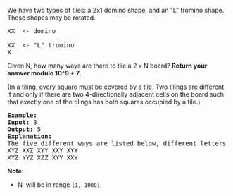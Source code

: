 <div><p>We have two types of tiles: a 2x1 domino shape, and an "L" tromino shape. These shapes may be rotated.</p>

<pre>XX  &lt;- domino

XX  &lt;- "L" tromino
X
</pre>

<p>Given N, how many ways are there to tile a 2 x N board? <strong>Return your answer modulo 10^9 + 7</strong>.</p>

<p>(In a tiling, every square must be covered by a tile. Two tilings are different if and only if there are two 4-directionally adjacent cells on the board such that exactly one of the tilings has both squares occupied by a tile.)</p>


<pre><strong>Example:</strong>
<strong>Input:</strong> 3
<strong>Output:</strong> 5
<strong>Explanation:</strong> 
The five different ways are listed below, different letters indicates different tiles:
XYZ XXZ XYY XXY XYY
XYZ YYZ XZZ XYY XXY</pre>

<p><strong>Note:</strong></p>

<ul>
	<li>N&nbsp; will be in range <code>[1, 1000]</code>.</li>
</ul>

<p>&nbsp;</p>
</div>